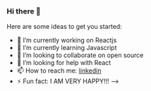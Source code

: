 ### Hi there 👋



Here are some ideas to get you started:

- 🔭 I’m currently working on Reactjs
- 🌱 I’m currently learning Javascript
- 👯 I’m looking to collaborate on open source
- 🤔 I’m looking for help with React
- 📫 How to reach me: [linkedin](https://www.linkedin.com/in/cihat-s%C3%BCng%C3%BC-9b78901a5/)
- ⚡ Fun fact: I AM VERY HAPPY!!!
-->
